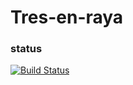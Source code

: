 # Tres-en-raya
### status
[![Build Status](https://travis-ci.org/pedroandresmg/tres-en-raya)](https://travis-ci.org/pedroandresmg/tres-en-raya)

